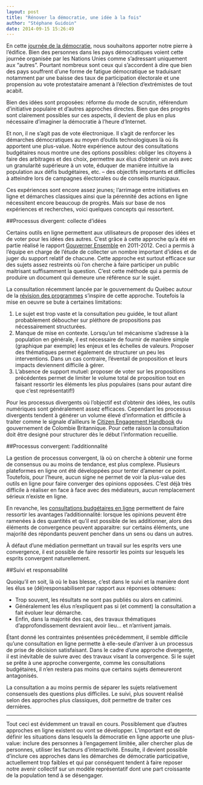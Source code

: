 ```yaml
---
layout: post
title: "Rénover la démocratie, une idée à la fois"
author: "Stéphane Guidoin"
date: 2014-09-15 15:26:49
---
```


En cette [journée de la démocratie](http://www.un.org/fr/events/democracyday/), nous souhaitons apporter notre pierre à l’édifice. Bien des personnes dans les pays démocratiques voient cette journée organisée par les Nations Unies comme s’adressant uniquement aux “autres”. Pourtant nombreux sont ceux qui s’accordent à dire que bien des pays souffrent d’une forme de fatigue démocratique se traduisant notamment par une baisse des taux de participation électorale et une propension au vote protestataire amenant à l’élection d’extrémistes de tout acabit.

Bien des idées sont proposées: réforme du mode de scrutin, référendum d’initiative populaire et d’autres approches directes. Bien que des progrès sont clairement possibles sur ces aspects, il devient de plus en plus nécessaire d’imaginer la démocratie à l’heure d’Internet.

Et non, il ne s’agit pas de vote électronique. Il s’agit de renforcer les démarches démocratiques au moyen d’outils technologiques là où ils apportent une plus-value. Notre expérience autour des consultations budgétaires nous montre une des options possibles: obliger les citoyens à faire des arbitrages et des choix, permettre aux élus d’obtenir un avis avec un granularité supérieure à un vote, éduquer de manière intuitive la population aux défis budgétaires, etc. – des objectifs importants et difficiles à atteindre lors de campagnes électorales ou de conseils municipaux.

Ces expériences sont encore assez jeunes; l’arrimage entre initiatives en ligne et démarches classiques ainsi que la pérennité des actions en ligne nécessitent encore beaucoup de progrès. Mais sur base de nos expériences et recherches, voici quelques concepts qui ressortent.

##Processus divergent: collecte d’idées

Certains outils en ligne permettent aux utilisateurs de proposer des idées et de voter pour les idées des autres. C’est grâce à cette approche qu’a été en partie réalisé le rapport [Gouverner Ensemble](http://www.mce.gouv.qc.ca/publications/rapport-gautrin-web-2-2012-03-06.pdf) en 2011-2012. Ceci a permis à l’équipe en charge de l’étude de collecter un nombre important d’idées et de juger du support relatif de chacune. Cette approche est surtout efficace sur des sujets assez restreints où l’on cherche à faire participer un public maitrisant suffisamment la question. C’est cette méthode qui a permis de produire un document qui demeure une référence sur le sujet.

La consultation récemment lancée par le gouvernement du Québec autour de la [révision des programmes](https://revisiondesprogrammes.gouv.qc.ca/) s’inspire de cette approche. Toutefois la mise en oeuvre se bute à certaines limitations:

1. Le sujet est trop vaste et la consultation peu guidée, le tout allant probablement déboucher sur pléthore de propositions pas nécessairement structurées.
2. Manque de mise en contexte. Lorsqu’un tel mécanisme s’adresse à la population en générale, il est nécessaire de fournir de manière simple (graphique par exemple) les enjeux et les échelles de valeurs. Proposer des thématiques permet également de structurer un peu les interventions. Dans un cas contraire, l’éventail de proposition et leurs impacts deviennent difficile à gérer.
3. L’absence de support mutuel: proposer de voter sur les propositions précédentes permet de limiter le volume total de proposition tout en faisant ressortir les éléments les plus populaires (sans pour autant dire que c’est représentatif!)

Pour les processus divergents où l’objectif est d’obtenir des idées, les outils numériques sont généralement assez efficaces. Cependant les processus divergents tendent à générer un volume élevé d’information et difficile à traiter comme le signale d’ailleurs le [Citizen Engagement Handbook](http://www2.gov.bc.ca/gov/DownloadAsset?assetId=9835CDC77AF64389B75F68B264E9075A) du gouvernement de Colombie Britannique. Pour cette raison la consultation doit être designé pour structurer dès le début l’information recueillie.

##Processus convergent: l’additionnalité

La gestion de processus convergent, là où on cherche à obtenir une forme de consensus ou au moins de tendance, est plus complexe. Plusieurs plateformes en ligne ont été développées pour tenter d’amener ce point. Toutefois, pour l’heure, aucun signe ne permet de voir la plus-value des outils en ligne pour faire converger des opinions opposées. C’est déjà très difficile à réaliser en face à face avec des médiateurs, aucun remplacement sérieux n’existe en ligne.

En revanche, les [consultations budgétaires en ligne](http://budgetcitoyen.com) permettent de faire ressortir les avantages l’additionnalité: lorsque les opinions peuvent être ramenées à des quantités et qu’il est possible de les additionner, alors des éléments de convergence peuvent apparaitre: sur certains éléments, une majorité des répondants peuvent pencher dans un sens ou dans un autres.

À défaut d’une médiation permettant un travail sur les esprits vers une convergence, il est possible de faire ressortir les points sur lesquels les esprits convergent naturellement.

##Suivi et responsabilité

Quoiqu’il en soit, là où le bas blesse, c’est dans le suivi et la manière dont les élus se (dé)responsabilisent par rapport aux réponses obtenues:

- Trop souvent, les résultats ne sont pas publiés ou alors en catimini. 
- Généralement les élus n’expliquent pas si (et comment) la consultation a fait évoluer leur démarche.
- Enfin, dans la majorité des cas, des travaux thématiques d’approfondissement devraient avoir lieu… et n’arrivent jamais.

Étant donné les contraintes présentées précédemment, il semble difficile qu’une consultation en ligne permette à elle-seule d’arriver à un processus de prise de décision satisfaisant. Dans le cadre d’une approche divergente, il est inévitable de suivre avec des travaux visant la convergence. Si le sujet se prête à une approche convergente, comme les consultations budgétaires, il n’en restera pas moins que certains sujets demeureront antagonisés. 

La consultation a au moins permis de séparer les sujets relativement consensuels des questions plus difficiles. Le suivi, plus souvent réalisé selon des approches plus classiques, doit permettre de traiter ces dernières.

***

Tout ceci est évidemment un travail en cours. Possiblement que d’autres approches en ligne existent ou vont se développer. L’important est de définir les situations dans lesquels la démocratie en ligne apporte une plus-value: inclure des personnes à l’engagement limitée, aller chercher plus de personnes, utiliser les facteurs d’interactivité. Ensuite, il devient possible d’inclure ces approches dans les démarches de démocratie participative, actuellement trop faibles et qui par conséquent tendent à faire reposer notre avenir collectif sur un modèle représentatif dont une part croissante de la population tend à se désengager.
